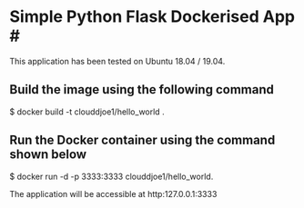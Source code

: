 <h1>  Simple Python Flask Dockerised App #  </h1>

This application has been tested on Ubuntu 18.04 / 19.04.

<h2> Build the image using the following command </h2>
 
 </div></div>
<p className="App-intro">
$ docker build -t clouddjoe1/hello_world .
</div></div>
<h2> Run the Docker container using the command shown below </h2>
</p>
</div>
$ docker run -d -p 3333:3333 clouddjoe1/hello_world.

The application will be accessible at http:127.0.0.1:3333 